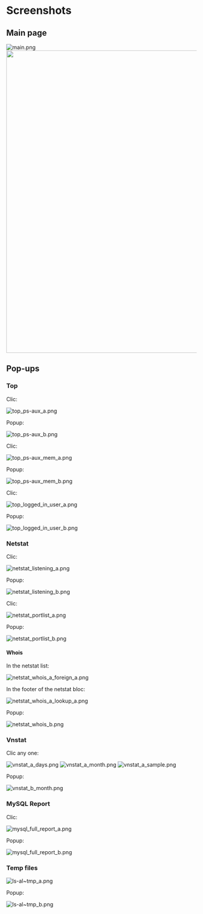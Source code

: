 # Screenshots
## Main page

![main.png](images/main.png)
<img src="images/main.png" width="801">

## Pop-ups
### Top

Clic:

![top_ps-aux_a.png](images/top_ps-aux_a.png)

Popup:

![top_ps-aux_b.png](images/top_ps-aux_b.png)

Clic:

![top_ps-aux_mem_a.png](images/top_ps-aux_mem_a.png)

Popup:

![top_ps-aux_mem_b.png](images/top_ps-aux_mem_b.png)

Clic:

![top_logged_in_user_a.png](images/top_logged_in_user_a.png)

Popup:

![top_logged_in_user_b.png](images/top_logged_in_user_b.png)

### Netstat

Clic:

![netstat_listening_a.png](images/netstat_listening_a.png)

Popup:

![netstat_listening_b.png](images/netstat_listening_b.png)

Clic:

![netstat_portlist_a.png](images/netstat_portlist_a.png)

Popup:

![netstat_portlist_b.png](images/netstat_portlist_b.png)

#### Whois
In the netstat list:

![netstat_whois_a_foreign_a.png](images/netstat_whois_a_foreign_a.png)

In the footer of the netstat bloc:

![netstat_whois_a_lookup_a.png](images/netstat_whois_a_lookup_a.png)

Popup:

![netstat_whois_b.png](images/netstat_whois_b.png)

### Vnstat
Clic any one:

![vnstat_a_days.png](images/vnstat_a_days.png) ![vnstat_a_month.png](images/vnstat_a_month.png) ![vnstat_a_sample.png](images/vnstat_a_sample.png)

Popup:

![vnstat_b_month.png](images/vnstat_b_month.png)

### MySQL Report
Clic:

![mysql_full_report_a.png](images/mysql_full_report_a.png)

Popup:

![mysql_full_report_b.png](images/mysql_full_report_b.png)

### Temp files

![ls-al~tmp_a.png](images/ls-al~tmp_a.png)

Popup:

![ls-al~tmp_b.png](images/ls-al~tmp_b.png)
